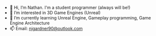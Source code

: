 - 👋 Hi, I’m Nathan. I'm a student programmer (always will be!)
- 👀 I’m interested in 3D Game Engines (Unreal)
- 🌱 I’m currently learning Unreal Engine, Gameplay programming, Game Engine Architecture
- 📫 Email: njgardner90@outlook.com

<!---
MRNate19/MRNate19 is a ✨ special ✨ repository because its `README.md` (this file) appears on your GitHub profile.
You can click the Preview link to take a look at your changes.
--->
